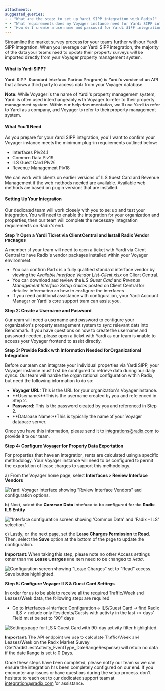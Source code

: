 ```yaml
---
attachments: 
suggested_queries:
- - "What are the steps to set up Yardi SIPP integration with Radix?"
- - "What requirements does my Voyager instance need for Yardi SIPP integration?"
- - "How do I create a username and password for Yardi SIPP integration?"
---
```

Streamline the market survey process for your teams further with our Yardi SIPP integration. When you leverage our Yardi SIPP integration, the majority of the data your teams need to update their property surveys will be imported directly from your Voyager property management system.

#### What is Yardi SIPP?

Yardi SIPP (Standard Interface Partner Program) is Yardi's version of an API that allows a third party to access data from your Voyager database.

**Note:** While Voyager is the name of Yardi's property management system, Yardi is often used interchangeably with Voyager to refer to their property management system. Within our help documentation, we'll use Yardi to refer to Yardi as a company, and Voyager to refer to their property management system.

#### What You'll Need

As you prepare for your Yardi SIPP integration, you'll want to confirm your Voyager instance meets the minimum plug-in requirements outlined below:

* Interfaces Plv24.1
* Common Data Plv19
* ILS Guest Card Plv26
* Revenue Management Plv18

We can work with clients on earlier versions of ILS Guest Card and Revenue Management if the web methods needed are available. Available web methods are based on plugin versions that are installed.

#### Setting Up Your Integration

Our dedicated team will work closely with you to set up and test your integration. You will need to enable the integration for your organization and properties, then our team will complete the necessary integration requirements on Radix's end.

**Step 1: Open a Yardi Ticket via Client Central and Install Radix Vendor Packages**

A member of your team will need to open a ticket with Yardi via Client Central to have Radix's vendor packages installed within your Voyager environment.

* You can confirm Radix is a fully qualified standard interface vendor by viewing the *Available Interface Vendor List-Client.xlsx* on Client Central.
* You can download and review the *ILS Guest Card* and *Revenue Management Interface Setup Guides* posted on Client Central for detailed information on how to configure the interfaces.
* If you need additional assistance with configuration, your Yardi Account Manager or Yardi's core support team can assist you.

**Step 2: Create a Username and Password**

Our team will need a username and password to configure your organization's property management system to sync relevant data into Benchmark. If you have questions on how to create the username and password needed, please open a ticket with Yardi as our team is unable to access your Voyager frontend to assist directly.

**Step 3: Provide Radix with Information Needed for Organizational Integration**

Before our team can integrate your individual properties via Yardi SIPP, your Voyager instance must first be configured to retrieve data during our daily syncs. Our team will handle the organizational configuration within Radix, but need the following information to do so:

* **Voyager URL:** This is the URL for your organization's Voyager instance.
* **Username:**This is the username created by you and referenced in Step 2.
* **Password:** This is the password created by you and referenced in Step 2.
* **Database Name:**This is typically the name of your Voyager database server.

Once you have this information, please send it to [integrations@radix.com](mailto:onboarding@radix.com) to provide it to our team.

**Step 4: Configure Voyager for Property Data Exportation**

For properties that have an integration, rents are calculated using a specific methodology. Your Voyager instance will need to be configured to permit the exportation of lease charges to support this methodology.

a) From the Voyager home page, select **Interfaces > Review Interface Vendors**

![Yardi Voyager interface showing "Review Interface Vendors" and configuration options.](attachments/23751375008653.png)

b) Next, select the **Common Data** interface to be configured for the **Radix - ILS Entity**

!["Interface configuration screen showing 'Common Data' and 'Radix - ILS' selection."](attachments/23751375028493.png)

c) Lastly, on the next page, set the **Lease Charges Permission** to **Read**. Then, select the **Save** option at the bottom of the page to update the configuration. 

**Important:** When taking this step, please note no other Access settings other than the **Lease Charges** line item need to be changed to *Read*.

![Configuration screen showing "Lease Charges" set to "Read" access. Save button highlighted.](attachments/23938426444941.png)

**Step 5: Configure Voyager ILS & Guest Card Settings**

In order for us to be able to receive all the required Traffic/Week and Leases/Week data, the following steps are required.

* Go to Interfaces->Interface Configuration-> ILS/Guest Card -> find Radix - ILS > Include only Residents/Guests with activity in the last <> days' Field must be set to "90" days

![Settings page for ILS & Guest Card with 90-day activity filter highlighted.](attachments/27002693649037.png)

**Important**: The API endpoint we use to calculate Traffic/Week and Leases/Week on the Radix Market Survey (GetYardiGuestActivity\_EventType\_DateRangeResponse) will return no data if the date Range is set to 0 Days.

Once these steps have been completed, please notify our team so we can ensure the integration has been completely configured on our end. If you encounter any issues or have questions during the setup process, don't hesitate to reach out to our dedicated support team at [integrations@radix.com](mailto:support@radix.com) for assistance.